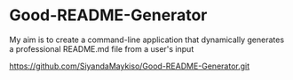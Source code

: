 # Good-README-Generator

My aim is to create a command-line application that dynamically generates a professional README.md file from a user's input 

https://github.com/SiyandaMaykiso/Good-README-Generator.git
